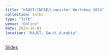```yaml
---
title: "KAUST/INRAE/Lancaster Workshop 2024"
collection: talks
type: "Talk"
venue: "Online"
date: 2024-10-01
location: "KAUST, Saudi Aurabia"
---
```


[Slides](/files/Kaust2.pdf)
